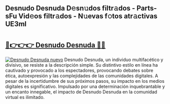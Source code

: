 ## Desnudo Desnuda D𝚎sn𝚞dos filtr𝚊dos - Parts-sFu Vid𝚎os filtr𝚊dos - N𝚞evas f𝚘tos atr𝚊ctivas UE3ml

# <h2><a href="http://mb95u0e.tromn.icu/?c=Desnudo+Desnuda">🔗👉👉👉 Desnudo Desnuda 🔗🔗</a></h2>

[![Desnudo Desnuda nuevo](https://i.imgur.com/pEAQMta.gif)](http://mb95u0e.tromn.icu/?c=Desnudo+Desnuda)
Desnudo Desnuda, un individuo multifacético y divisivo, se resiste a la descripción simple. Su distintivo estilo en línea ha cautivado y provocado a los espectadores, provocando debates sobre ética, autoexpresión y las complejidades de las comunidades digitales. A pesar de la incertidumbre de sus próximos pasos, su impacto en los medios digitales es significativo. Impulsado por una determinación inquebrantable y un encanto innegable, el impacto de Desnudo Desnuda en la comunidad virtual es ilimitado.
